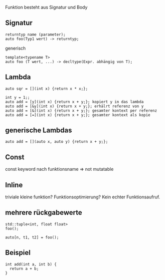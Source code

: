 Funktion besteht aus Signatur und Body

## Signatur
```
returntyp name (parameter);
auto foo(Typ1 wert) -> returntyp;
```
generisch
```
template<typename T>
auto foo (T wert, ...) -> decltype(Expr. abhängig von T); 
```

## Lambda
```
auto sqr = [](int x) {return x * x;};
```
```
int y = 1;;
auto add = [y](int x) {return x + y;}; kopiert y in das lambda
auto add = [&y](int x) {return x + y;}; erhälrt referenz von y
auto add = [&](int x) {return x + y;}; gesamter kontext per referenz
auto add = [=](int x) {return x + y;}; gesamter kontext als kopie
```

## generische Lambdas
```
auto add = [](auto x, auto y) {return x + y;};
```

## Const
const keyword nach funktionsname => not mutatable

## Inline
triviale kleine funktion? Funktionsoptimierung?
Kein echter Funktionsaufruf.


## mehrere rückgabewerte
```
std::tuple<int, float float>
foo();

auto[n, t1, t2] = foo();

```

## Beispiel
```
int add(int a, int b) {
  return a + b;
}
```

